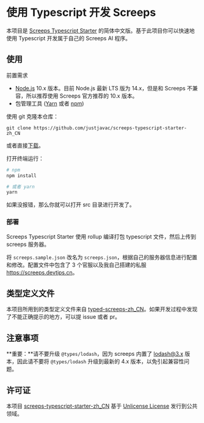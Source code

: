 # 使用 Typescript 开发 Screeps

本项目是 [Screeps Typescript Starter](https://github.com/screepers/screeps-typescript-starter) 的简体中文版。基于此项目你可以快速地使用 Typescript 开发属于自己的 Screeps AI 程序。

## 使用

前置需求

- [Node.js](https://nodejs.org/zh-cn/) 10.x 版本。目前 Node.js 最新 LTS 版为 14.x，但是和 Screeps 不兼容，所以推荐使用 Screeps 官方推荐的 10.x 版本。
- 包管理工具 ([Yarn](https://yarnpkg.com/en/docs/getting-started) 或者 [npm](https://docs.npmjs.com/getting-started/installing-node))

使用 git 克隆本仓库：

```shell
git clone https://github.com/justjavac/screeps-typescript-starter-zh_CN
```

或者直接[下载](https://github.com/justjavac/screeps-typescript-starter-zh_CN/archive/master.zip)。

打开终端运行：

```bash
# npm
npm install

# 或者 yarn
yarn
```

如果没报错，那么你就可以打开 src 目录进行开发了。

### 部署

Screeps Typescript Starter 使用 rollup 编译打包 typescript 文件，然后上传到 screeps 服务器。

将 `screeps.sample.json` 改名为 `screeps.json`，根据自己的服务器信息进行配置和修改。配置文件中包含了 3 个官服以及我自己搭建的私服 <https://screeps.devtips.cn>。

## 类型定义文件

本项目所用到的类型定义文件来自 [typed-screeps-zh_CN](https://github.com/justjavac/typed-screeps-zh_CN)。如果开发过程中发现了不能正确提示的地方，可以提 issue 或者 pr。

## 注意事项

**重要：**请不要升级 `@types/lodash`，因为 screeps 内置了 lodash@3.x 版本，因此请不要将 `@types/lodash` 升级到最新的 4.x 版本，以免引起兼容性问题。

## 许可证

本项目 [screeps-typescript-starter-zh_CN](https://github.com/justjavac/screeps-typescript-starter-zh_CN) 基于 [Unlicense License](./LICENSE) 发行到公共领域。
